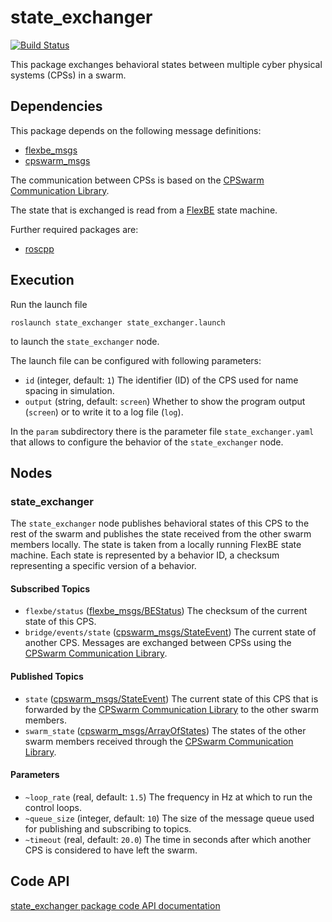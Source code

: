 # state_exchanger
[![Build Status](http://build.ros.org/buildStatus/icon?job=Ksrc_uX__state_exchanger__ubuntu_xenial__source)](http://build.ros.org/job/Ksrc_uX__state_exchanger__ubuntu_xenial__source/)

This package exchanges behavioral states between multiple cyber physical systems (CPSs) in a swarm.

## Dependencies
This package depends on the following message definitions:
* [flexbe_msgs](https://wiki.ros.org/flexbe_msgs)
* [cpswarm_msgs](https://cpswarm.github.io/cpswarm_msgs/html/index-msg.html)

The communication between CPSs is based on the [CPSwarm Communication Library](https://github.com/cpswarm/swarmio).

The state that is exchanged is read from a [FlexBE](https://wiki.ros.org/flexbe) state machine.

Further required packages are:
* [roscpp](https://wiki.ros.org/roscpp/)

## Execution
Run the launch file
```
roslaunch state_exchanger state_exchanger.launch
```
to launch the `state_exchanger` node.

The launch file can be configured with following parameters:
* `id` (integer, default: `1`)
  The identifier (ID) of the CPS used for name spacing in simulation.
* `output` (string, default: `screen`)
  Whether to show the program output (`screen`) or to write it to a log file (`log`).

In the `param` subdirectory there is the parameter file `state_exchanger.yaml` that allows to configure the behavior of the `state_exchanger` node.

## Nodes

### state_exchanger
The `state_exchanger` node publishes behavioral states of this CPS to the rest of the swarm and publishes the state received from the other swarm members locally. The state is taken from a locally running FlexBE state machine. Each state is represented by a behavior ID, a checksum representing a specific version of a behavior.

#### Subscribed Topics
* `flexbe/status` ([flexbe_msgs/BEStatus](http://docs.ros.org/en/api/flexbe_msgs/html/msg/BEStatus.html))
  The checksum of the current state of this CPS.
* `bridge/events/state` ([cpswarm_msgs/StateEvent](https://cpswarm.github.io/cpswarm_msgs/html/msg/StateEvent.html))
  The current state of another CPS. Messages are exchanged between CPSs using the [CPSwarm Communication Library](https://github.com/cpswarm/swarmio).

#### Published Topics
* `state` ([cpswarm_msgs/StateEvent](https://cpswarm.github.io/cpswarm_msgs/html/msg/StateEvent.html))
  The current state of this CPS that is forwarded by the [CPSwarm Communication Library](https://github.com/cpswarm/swarmio) to the other swarm members.
* `swarm_state` ([cpswarm_msgs/ArrayOfStates](https://cpswarm.github.io/cpswarm_msgs/html/msg/ArrayOfStates.html))
  The states of the other swarm members received through the [CPSwarm Communication Library](https://github.com/cpswarm/swarmio).

#### Parameters
* `~loop_rate` (real, default: `1.5`)
  The frequency in Hz at which to run the control loops.
* `~queue_size` (integer, default: `10`)
  The size of the message queue used for publishing and subscribing to topics.
* `~timeout` (real, default: `20.0`)
  The time in seconds after which another CPS is considered to have left the swarm.

## Code API
[state_exchanger package code API documentation](https://cpswarm.github.io/swarm_functions/state_exchanger/docs/html/files.html)
